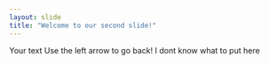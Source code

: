 ```yaml
---
layout: slide
title: "Welcome to our second slide!"
---
```

Your text
Use the left arrow to go back!
I dont know what to put here

